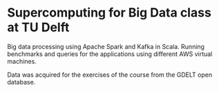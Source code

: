 # Supercomputing for Big Data class at TU Delft

Big data processing using Apache Spark and Kafka in Scala. Running benchmarks and queries for the applications using different AWS virtual machines.

Data was acquired for the exercises of the course from the GDELT open database.
